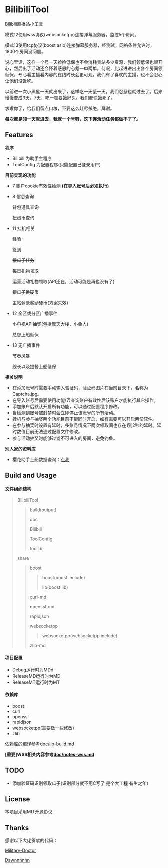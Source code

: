 # BilibiliTool

Bilibili直播站小工具 

模式12使用wss协议(websocketpp)连接弹幕服务器，监控5个房间。

模式13使用tcp协议(boost asio)连接弹幕服务器，经测试，网络条件允许时，1800个房间没问题。



说心里话，这样一个号一天捡捡低保也不会消耗贵站多少资源，我们领低保也很开心，然后出了活动还会怀着感恩的心氪一单两单。何况，比起进进出出各个房间领低保，专心看主播看内容的在线时长会更可观。我们有了喜欢的主播，也不会忍心让他们没饭吃。

以前进一次小黑屋一天就出来了，这样吃一天饿一天，我们忍忍也就过去了。后来慢慢变成3天，7天，吃一顿要饿好久。我们都快饿死了。

求求你了，给我们留点口粮，不要这么赶尽杀绝，拜谢。

**每次都是领一天就进去，我就一个号呀，这下连活动任务都做不了了。**



## Features  

**程序**  

- Bilibili 为助手主程序  
- ToolConfig 为配置程序(只能配置已登录用户)  

**目前实现的功能**  

- 7 账户cookie有效性检测 **(在导入账号后必须执行)**  

- 8 信息查询

  背包道具查询

  扭蛋币查询  

- 11 挂机相关 

  经验

  签到

  ~~银瓜子任务~~

  每日礼物领取

  运营活动礼物领取(API还在，活动可能是再也没有了)

  银瓜子换硬币

  ~~主站登录奖励硬币(方案失效)~~

- 12 全区或分区广播事件

  小电视API抽奖(包括摩天大楼，小金人) 

  总督上船低保

- 13 无广播事件

  节奏风暴

  舰长以及提督上船低保



**相关说明**  

- 在添加账号时需要手动输入验证码，验证码图片在当前目录下，名称为Captcha.jpg。  
- 在导入账号后需要使用功能(7)查询账户有效性后该账户才能执行其它操作。  
- 添加账户后默认开启所有功能，可以通过配置程序修改。  
- 当检测到账号被封禁时会立即停止该账号的所有活动。  
- 挂机与参与抽奖两个功能目前不能同时开启，如有需要可以开启两份软件。  
- 在参与抽奖时设置有延时，多账号情况下两次领取间也存在1到2秒的延时。延时数值目前无法通过配置文件修改。  
- 参与活动抽奖时能够过滤不可进入的房间，避免钓鱼。  



**别人家的资料库**

- 樱花助手上船数据查询：[点我](https://list.bilibili.wiki/)



## Build and Usage

#### 文件组织结构

> BilibiliTool  
>
> > build(output)
> >
> > doc 
> >
> > Bilibili
> >
> > ToolConfig 
> >
> > toollib  
>
> share  
>
> > boost  
> >
> > > boost(boost include) 
> > >
> > > lib(boost lib)  
> >
> > curl-md
> >
> > openssl-md
> >
> > rapidjson
> >
> > websocketpp
> >
> > > websocketpp(websocketpp include)  
> >
> > zlib-md



#### 项目配置  

* Debug运行时为MDd
* ReleaseMD运行时为MD
*  ReleaseMT运行时为MT



#### 依赖库  

- boost  
- curl  
- openssl  
- rapidjson  
- websocketpp(需要做一些修改)
- zlib

依赖库的编译参考[doc/lib-build.md](doc/lib-build.md)

**[重要]WSS相关内容参考[doc/notes-wss.md](doc/notes-wss.md)**



## TODO

- 添加验证码识别领取瓜子(识别部分就不用C写了 是个大工程 有生之年)



## License

本项目采用MIT开源协议  



## Thanks

感谢以下大佬贡献的代码： 

[Military-Doctor](https://github.com/Military-Doctor/Bilibili/) 

[Dawnnnnnn](https://github.com/Dawnnnnnn/bilibili-live-tools/)  

